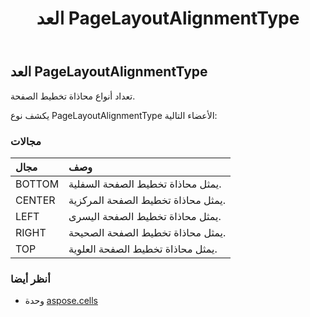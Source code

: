 ﻿---
title: العد PageLayoutAlignmentType
second_title: Aspose.Cells for Python via .NET API المراجع
description:
type: docs
weight: 2300
url: /ar/python-net/aspose.cells/pagelayoutalignmenttype/
is_root: false
---
##  العد PageLayoutAlignmentType
تعداد أنواع محاذاة تخطيط الصفحة.



يكشف نوع PageLayoutAlignmentType الأعضاء التالية:

###  مجالات
| مجال| وصف|
| :- | :- |
| BOTTOM | يمثل محاذاة تخطيط الصفحة السفلية.|
| CENTER | يمثل محاذاة تخطيط الصفحة المركزية.|
| LEFT |يمثل محاذاة تخطيط الصفحة اليسرى.|
| RIGHT | يمثل محاذاة تخطيط الصفحة الصحيحة.|
| TOP | يمثل محاذاة تخطيط الصفحة العلوية.|



###  أنظر أيضا
* وحدة [aspose.cells](..)
